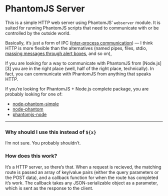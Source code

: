 PhantomJS Server
================

This is a simple HTTP web server using PhantomJS&rsquo; `webserver` module. It is suited for running PhantomJS scripts that need to communicate with or be controlled by the outside world.

Basically, it&rsquo;s just a form of IPC ([inter-process communication][1]) &mdash; I think HTTP is more flexible than the alternatives (named pipes, files, stdio, [massing messages through alert boxes][2], and so on),

If you are looking for a way to communicate with PhantomJS from [Node.js][3] you are in the right place (well, half of the right place, technically). In fact, you can communicate with PhantomJS from anything that speaks HTTP.

If you&rsquo;re looking for PhantomJS + Node.js complete package, you are probably looking for one of:

- [node-phantom-simple](https://github.com/baudehlo/node-phantom-simple)
- [node-phantom](https://github.com/alexscheelmeyer/node-phantom)
- [phantomjs-node](https://github.com/sgentle/phantomjs-node)

---

### Why should I use this instead of `${x}`

I&rsquo;m not sure. You probably shouldn&rsquo;t.

### How does this work?

It&rsquo;s a HTTP server, so there&rsquo;s that. When a request is recieved, the matching route is passed an array of key/value pairs (either the query parameters or the POST data), and a callback function for when the route has completed it&rsquo;s work. The callback takes any JSON-serializable object as a parameter, which is sent as the response to the client.

  [1]:https://en.wikipedia.org/wiki/Inter-process_communication
  [2]:https://github.com/sgentle/phantomjs-node/blob/1ff57e523793b8cb3ee7454853ec9b1ab8f5435d/README.markdown#no-really-how-does-it-work
